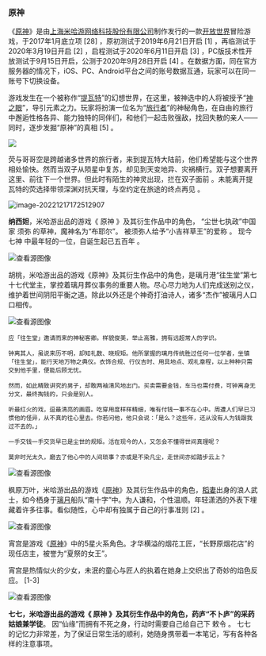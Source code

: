 ### 原神

《[原神](https://ys.mihoyo.com/)》是由[上海米哈游网络科技股份有限公司](https://baike.baidu.com/item/上海米哈游网络科技股份有限公司/19987087?fromModule=lemma_inlink)制作发行的一款[开放世界](https://baike.baidu.com/item/开放世界/15488017?fromModule=lemma_inlink)冒险游戏，于2017年1月底立项 [28] ，原初测试于2019年6月21日开启 [1] ，再临测试于2020年3月19日开启 [2] ，启程测试于2020年6月11日开启 [3] ，PC版技术性开放测试于9月15日开启，公测于2020年9月28日开启 [4] 。在数据方面，同在官方服务器的情况下，iOS、PC、Android平台之间的账号数据互通，玩家可以在同一账号下切换设备。

游戏发生在一个被称作“[提瓦特](https://baike.baidu.com/item/提瓦特/24692261?fromModule=lemma_inlink)”的幻想世界，在这里，被神选中的人将被授予“[神之眼](https://baike.baidu.com/item/神之眼/24699755?fromModule=lemma_inlink)”，导引元素之力。玩家将扮演一位名为“[旅行者](https://baike.baidu.com/item/旅行者/24692330?fromModule=lemma_inlink)”的神秘角色，在自由的旅行中邂逅性格各异、能力独特的同伴们，和他们一起击败强敌，找回失散的亲人——同时，逐步发掘“原神”的真相 [5] 。

![](file://C:/Users/86136/AppData/Roaming/Typora/typora-user-images/image-20221217171940131.png?lastModify=1700800863)

荧与哥哥空是跨越诸多世界的旅行者，来到提瓦特大陆前，他们希望能与这个世界相处愉快。然而当双子从陨星中复苏，却见到天变地异、灾祸横行。双子想要离开这里、前往下一个世界。但此时有陌生的神灵出现，拦在双子面前  。未能离开提瓦特的荧选择带领深渊对抗天理，与空约定在旅途的终点再见 。

![image-20221217172512907](file://C:/Users/86136/AppData/Roaming/Typora/typora-user-images/image-20221217172512907.png?lastModify=1700821924)

**纳西妲**，米哈游出品的游戏《 原神 》及其衍生作品中的角色， “尘世七执政”中国家 须弥 的草神，魔神名为“布耶尔”。 被须弥人给予“小吉祥草王”的爱称 。 现今 七神 中最年轻的一位，自诞生起已五百年 。

![查看源图像](https://media.9game.cn/gamebase/2021/5/8/227079496.jpg)

胡桃，米哈游出品的游戏《原神》及其衍生作品中的角色，是璃月港“往生堂”第七十七代堂主，掌控着璃月葬仪事务的重要人物。尽心尽力地为人们完成送别之仪，维护着世间阴阳平衡之道。除此以外还是个神奇打油诗人，诸多“杰作”被璃月人口口相传。

![查看源图像](https://ts1.cn.mm.bing.net/th/id/R-C.3e76af80ebe121d048601aae5860cd4c?rik=F9MgzvSqLVBGMQ&riu=http%3a%2f%2fn.sinaimg.cn%2fsinakd10019%2f563%2fw818h545%2f20201209%2fcdff-keyancx5039217.jpg&ehk=TZHUMwRwohvFPcpj4hDYKzibA82ctNHJMqCZHjdynUU%3d&risl=&pid=ImgRaw&r=0)

```
应「往生堂」邀请而来的神秘客卿。样貌俊美，举止高雅，拥有远超常人的学识。

钟离其人，虽说来历不明，却知礼数、晓规矩。他所掌握的璃月传统胜过任何一位学者，坐镇「往生堂」，能行天地万物之典仪。衣饰合规、行仪吉时、用具地点、观礼章程，以上种种只需交到他手里，便能后顾无忧。

然而，如此精致讲究的男子，却敢两袖清风地出门。买卖需要金钱，车马也需付费，可钟离身无分文，最终掏钱的，只会是别人。

听最红火的戏，逗最清亮的画眉。吃穿用度样样精细，唯有付钱一事不在心中。周遭人们早已习惯他的怪异，从不真的往心里去。你若问他，他只会说：「是么？这些年，还从没有人为钱跟我过不去的。」

一手交钱一手交货早已是尘世的规矩。活在现今的人，又怎会不懂得世间真理呢？

莫非时光太久，磨去了他心中的人间琐事？亦或是不染凡尘，走世间亦如踏步云上？
```

![查看源图像](https://upload-bbs.mihoyo.com/upload/2021/07/06/77290348/fc0be7f4e93393964c0ca51a6f1e3adb_2688273913761870838.jpg?x-oss-process=image/resize,s_600/quality,q_80/auto-orient,0/interlace,1/format,jpg)

枫原万叶，米哈游出品的游戏《[原神](https://baike.baidu.com/item/原神/23583622?fromModule=lemma_inlink)》及其衍生作品中的角色，[稻妻](https://baike.baidu.com/item/稻妻/56127026?fromModule=lemma_inlink)出身的浪人武士，如今栖身于[璃月](https://baike.baidu.com/item/璃月/24626418?fromModule=lemma_inlink)船队“南十字”中。为人谦和，个性温顺。年轻潇洒的外表下埋藏着许多往事。看似随性，心中却有独属于自己的行事准则 [2] 。

[
  ](https://baike.baidu.com/lemmagraph/graphview?lemmaId=57134746&featureId=625561342104a94116010e2d&classify=game&fromModule=lemma_graph-tree)

![查看源图像](https://moetoutiao.com/wp-content/uploads/2021/08/img_6115db6626d28.jpg)

宵宫是游戏《[原神](https://baike.baidu.com/item/原神/23583622?fromModule=lemma_inlink)》中的5星火系角色。才华横溢的烟花工匠，“长野原烟花店”的现任店主，被誉为“夏祭的女王”。

宵宫是热情似火的少女，未泯的童心与匠人的执着在她身上交织出了奇妙的焰色反应。 [1-3] 

![查看源图像](https://img5.duote.com/duoteimg/dtnew_newsup_img/202102/20210203092740_54693.jpg)

**七七，米哈游出品的游戏《 原神 》及其衍生作品中的角色，药庐“不卜庐”的采药姑娘兼学徒**。 因“仙缘”而拥有不死之身，行动时需要自己给自己下 敕令 。 七七的记忆力非常差，为了保证日常生活的顺利，她随身携带着一本笔记，写有各种各样的注意事项。